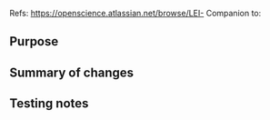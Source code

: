 Refs: https://openscience.atlassian.net/browse/LEI-
Companion to: 

## Purpose


## Summary of changes


## Testing notes

